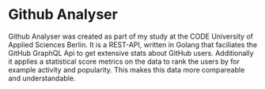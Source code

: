 # Github Analyser

Github Analyser was created as part of my study at the CODE University of Applied Sciences Berlin.
It is a REST-API, written in Golang that faciliates the GitHub GraphQL Api to get extensive stats about
GitHub users. Additionally it applies a statistical score metrics on the data to rank the users by for example
activity and popularity. This makes this data more compareable and understandable.
